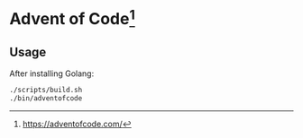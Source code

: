 # Advent of Code[^adventofcode]

## Usage

After installing Golang:

```bash
./scripts/build.sh
./bin/adventofcode
```

[^adventofcode]: https://adventofcode.com/
